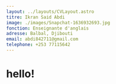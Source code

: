 ```yaml
---
layout: ../layouts/CVLayout.astro
titre: Ikran Said Abdi
image: ./images/Snapchat-1636932693.jpg
fonction: Enseignante d'anglais
adresse: Balbal, Djibouti
email: abdi842711@gmail.com
telephone: +253 77115642
---
```


# hello!
